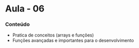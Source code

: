 # Aula - 06

### Conteúdo

* Pratica de conceitos (arrays e funções)
* Funções avançadas e importantes para o desenvolvimento

<br>
